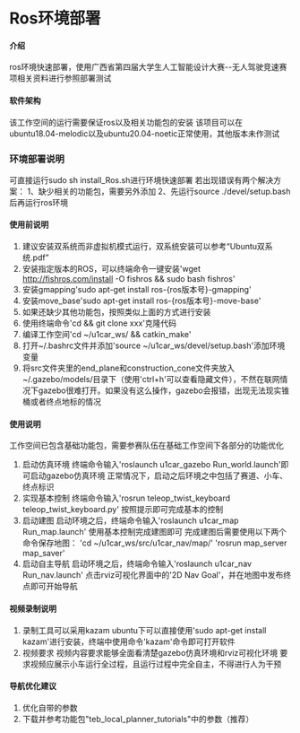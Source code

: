 # Ros环境部署

#### 介绍
ros环境快速部署，使用广西省第四届大学生人工智能设计大赛--无人驾驶竞速赛项相关资料进行参照部署测试

#### 软件架构
该工作空间的运行需要保证ros以及相关功能包的安装
该项目可以在ubuntu18.04-melodic以及ubuntu20.04-noetic正常使用，其他版本未作测试

### 环境部署说明
可直接运行sudo sh install_Ros.sh进行环境快速部署
若出现错误有两个解决方案：
1、缺少相关的功能包，需要另外添加
2、先运行source ./devel/setup.bash后再运行ros环境


#### 使用前说明

1. 建议安装双系统而非虚拟机模式运行，双系统安装可以参考“Ubuntu双系统.pdf”
2. 安装指定版本的ROS，可以终端命令一键安装'wget http://fishros.com/install -O fishros && sudo bash fishros'
3. 安装gmapping'sudo apt-get install ros-{ros版本号}-gmapping'
4. 安装move_base'sudo apt-get install ros-{ros版本号}-move-base'
5. 如果还缺少其他功能包，按照类似上面的方式进行安装
6. 使用终端命令'cd && git clone xxx'克隆代码
7. 编译工作空间'cd ~/u1car_ws/ && catkin_make'
8. 打开~/.bashrc文件并添加'source ~/u1car_ws/devel/setup.bash'添加环境变量
9. 将src文件夹里的end_plane和construction_cone文件夹放入~/.gazebo/models/目录下（使用'ctrl+h'可以查看隐藏文件），不然在联网情况下gazebo很难打开。如果没有这么操作，gazebo会报错，出现无法现实锥桶或者终点地标的情况

#### 使用说明
工作空间已包含基础功能包，需要参赛队伍在基础工作空间下各部分的功能优化
1.  启动仿真环境
终端命令输入'roslaunch u1car_gazebo Run_world.launch'即可启动gazebo仿真环境
正常情况下，启动之后环境之中包括了赛道、小车、终点标识
2.  实现基本控制
终端命令输入'rosrun teleop_twist_keyboard teleop_twist_keyboard.py'
按照提示即可完成基本的控制
3. 启动建图
启动环境之后，终端命令输入'roslaunch u1car_map Run_map.launch'
使用基本控制完成建图即可
完成建图后需要使用以下两个命令保存地图：
'cd ~/u1car_ws/src/u1car_nav/map/'
'rosrun map_server map_saver'
4. 启动自主导航
启动环境之后，终端命令输入'roslaunch u1car_nav Run_nav.launch'
点击rviz可视化界面中的'2D Nav Goal'，并在地图中发布终点即可开始导航

#### 视频录制说明
1. 录制工具可以采用kazam
ubuntu下可以直接使用'sudo apt-get install kazam'进行安装，终端中使用命令'kazam'命令即可打开软件
2. 视频要求
视频内容要求能够全面看清楚gazebo仿真环境和rviz可视化环境
要求视频应展示小车运行全过程，且运行过程中完全自主，不得进行人为干预

#### 导航优化建议
1. 优化自带的参数
2. 下载并参考功能包"teb_local_planner_tutorials"中的参数（推荐）


